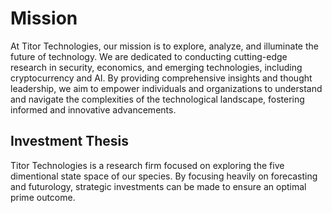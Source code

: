 # Mission

At Titor Technologies, our mission is to explore, analyze, and illuminate the future of technology. We are dedicated to conducting cutting-edge research in security, economics, and emerging technologies, including cryptocurrency and AI. By providing comprehensive insights and thought leadership, we aim to empower individuals and organizations to understand and navigate the complexities of the technological landscape, fostering informed and innovative advancements.

## Investment Thesis

Titor Technologies is a research firm focused on exploring the five dimentional state space of our species. By focusing heavily on forecasting and futurology, strategic investments can be made to ensure an optimal prime outcome.
